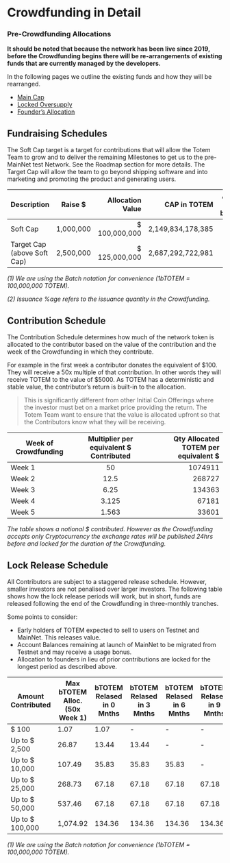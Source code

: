 # Crowdfunding in Detail

###  Pre-Crowdfunding Allocations

**It should be noted that because the network has been live since 2019, before the Crowdfunding begins there will be re-arrangements of existing funds that are currently managed by the developers.**

In the following pages we outline the existing funds and how they will be rearranged. 

* [Main Cap](Crowdfunding-docs/Crowdfunding-main-cap.md)
* [Locked Oversupply](Crowdfunding-docs/Crowdfunding-locked-oversupply.md)
* [Founder’s Allocation](Crowdfunding-docs/Crowdfunding-founders-alloc.md)

## Fundraising Schedules

The Soft Cap target is a target for contributions that will allow the Totem Team to grow and to deliver the remaining Milestones to get us to the pre-MainNet test Network. See the Roadmap section for more details. The Target Cap will allow the team to go beyond shipping software and into marketing and promoting the product and generating users.


| Description                                   | Raise $     | Allocation Value   | CAP in TOTEM          | Amount in bTOTEM | %age of Issuance |
|-----------------------------------------------|-------------|-------------------:|--------------------:|--------------------:|-------:|
| Soft Cap                                       |  1,000,000  |  $ 100,000,000     |  2,149,834,178,385  |  21,498             | 21.50% |
| Target Cap (above Soft Cap)                    |  2,500,000  |  $ 125,000,000     |  2,687,292,722,981  |  26,873             | 26.87% |

_(1) We are using the Batch notation for convenience (1bTOTEM = 100,000,000 TOTEM)._

_(2) Issuance %age refers to the issuance quantity in the Crowdfunding._

## Contribution Schedule

The Contribution Schedule determines how much of the network token is allocated to the contributor based on the value of the contribution and the week of the Crowdfunding in which they contribute.

For example in the first week a contributor donates the equivalent of $100. They will receive a 50x multiple of that contribution. In other words they will receive TOTEM to the value of $5000. As TOTEM has a deterministic and stable value, the contributor’s return is built-in to the allocation. 

> This is significantly different from other Initial Coin Offerings where the investor must bet on a market price providing the return. The Totem Team want to ensure that the value is allocated upfront so that the Contributors know what they will be receiving.

| Week of Crowdfunding  | Multiplier per equivalent $ Contributed | Qty Allocated TOTEM per equivalent $ |
|--------|:--------:|---------------------------:|
| Week 1 | 50       | 1074911                    |
| Week 2 | 12.5     | 268727                     |
| Week 3 | 6.25     | 134363                     |
| Week 4 | 3.125    | 67181                      |
| Week 5 | 1.563    | 33601                      |

_The table shows a notional $ contributed. However as the Crowdfunding accepts only Cryptocurrency the exchange rates will be published 24hrs before and locked for the duration of the Crowdfunding._

## Lock Release Schedule

All Contributors are subject to a staggered release schedule. However, smaller investors are not penalised over larger investors. The following table shows how the lock release periods will work, but in short, funds are released following the end of the Crowdfunding in three-monthly tranches.

Some points to consider:

* Early holders of TOTEM expected to sell to users on Testnet and MainNet. This releases value.
* Account Balances remaining at launch of MainNet to be migrated from Testnet and may receive a usage bonus.
* Allocation to founders in lieu of prior contributions are locked for the longest period as described above.

| Amount Contributed |  Max bTOTEM Alloc. (50x Week 1)  | bTOTEM Relased in 0 Mnths  | bTOTEM Relased in 3 Mnths  | bTOTEM Relased in 6 Mnths  | bTOTEM Relased in 9 Mnths  | bTOTEM Relased in 12 Mnths  |  Final Release  |
|--------------------|------------------------|------------|------------|------------|------------|-------------|-----------------|
| $ 100              |  1.07                  |  1.07      |  -         |  -         |  -         |  -          |  -              |
| Up to $ 2,500      |  26.87                 |  13.44     |  13.44     |  -         |  -         |  -          |  -              |
| Up to $ 10,000     |  107.49                |  35.83     |  35.83     |  35.83     |  -         |  -          |  -              |
| Up to $ 25,000     |  268.73                |  67.18     |  67.18     |  67.18     |  67.18     |  -          |  -              |
| Up to $ 50,000     |  537.46                |  67.18     |  67.18     |  67.18     |  67.18     |  67.18      |  201.55         |
| Up to $ 100,000    |  1,074.92              |  134.36    |  134.36    |  134.36    |  134.36    |  134.36     |  403.09         |

_(1) We are using the Batch notation for convenience (1bTOTEM = 100,000,000 TOTEM)._